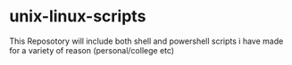 # unix-linux-scripts
This Reposotory will include both shell and powershell scripts i have made for a variety of reason (personal/college etc)
